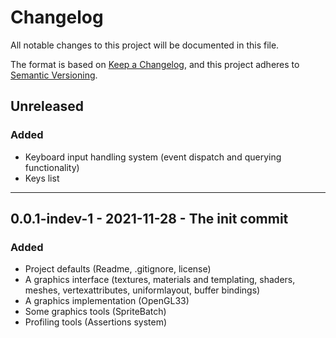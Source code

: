 # Changelog
All notable changes to this project will be documented in this file.

The format is based on [Keep a Changelog](https://keepachangelog.com/en/1.0.0/),
and this project adheres to [Semantic Versioning](https://semver.org/spec/v2.0.0.html).


## Unreleased
### Added
- Keyboard input handling system (event dispatch and querying functionality)
- Keys list

---
## 0.0.1-indev-1 - 2021-11-28 - The init commit
### Added
- Project defaults (Readme, .gitignore, license)
- A graphics interface (textures, materials and templating, shaders, meshes, vertexattributes, uniformlayout, buffer bindings)
- A graphics implementation (OpenGL33)
- Some graphics tools (SpriteBatch)
- Profiling tools (Assertions system)